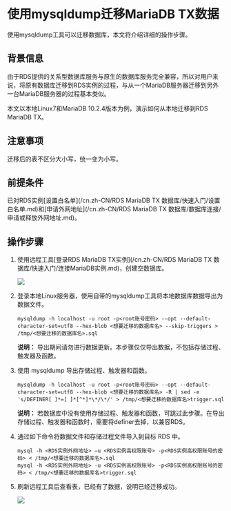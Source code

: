 # 使用mysqldump迁移MariaDB TX数据

使用mysqldump工具可以迁移数据库，本文将介绍详细的操作步骤。

## 背景信息

由于RDS提供的关系型数据库服务与原生的数据库服务完全兼容，所以对用户来说，将原有数据库迁移到RDS实例的过程，与从一个MariaDB服务器迁移到另外一台MariaDB服务器的过程基本类似。

本文以本地Linux7和MariaDB 10.2.4版本为例，演示如何从本地迁移到RDS MariaDB TX。

## 注意事项

迁移后的表不区分大小写，统一变为小写。

## 前提条件

已对RDS实例[设置白名单](/cn.zh-CN/RDS MariaDB TX 数据库/快速入门/设置白名单.md)和[申请外网地址](/cn.zh-CN/RDS MariaDB TX 数据库/数据库连接/申请或释放外网地址.md)。

## 操作步骤

1.  使用远程工具[登录RDS MariaDB TX实例](/cn.zh-CN/RDS MariaDB TX 数据库/快速入门/连接MariaDB实例.md)，创建空数据库。

    ![](https://static-aliyun-doc.oss-accelerate.aliyuncs.com/assets/img/zh-CN/0803377951/p40891.png)

2.  登录本地Linux服务器，使用自带的mysqldump工具将本地数据库数据导出为数据文件。

    ```
    mysqldump -h localhost -u root -p<root账号密码> --opt --default-character-set=utf8 --hex-blob <想要迁移的数据库名> --skip-triggers > /tmp/<想要迁移的数据库名>.sql
    ```

    **说明：** 导出期间请勿进行数据更新。本步骤仅仅导出数据，不包括存储过程、触发器及函数。

3.  使用 mysqldump 导出存储过程、触发器和函数。

    ```
    mysqldump -h localhost -u root -p<root账号密码> --opt --default-character-set=utf8 --hex-blob <想要迁移的数据库名> -R | sed -e 's/DEFINER[ ]*=[ ]*[^*]*\*/\*/' > /tmp/<想要迁移的数据库名>trigger.sql
    ```

    **说明：** 若数据库中没有使用存储过程、触发器和函数，可跳过此步骤。在导出存储过程、触发器和函数时，需要将definer去掉，以兼容RDS。

4.  通过如下命令将数据文件和存储过程文件导入到目标 RDS 中。

    ```
    mysql -h <RDS实例外网地址> –u <RDS实例高权限账号> -p<RDS实例高权限账号的密码> < /tmp/<想要迁移的数据库名>.sql
    mysql -h <RDS实例外网地址> -u <RDS实例高权限账号> -p<RDS实例高权限账号的密码> < /tmp/<想要迁移的数据库名>trigger.sql
    ```

5.  刷新远程工具后查看表，已经有了数据，说明已经迁移成功。

    ![](https://static-aliyun-doc.oss-accelerate.aliyuncs.com/assets/img/zh-CN/1803377951/p40892.png)


